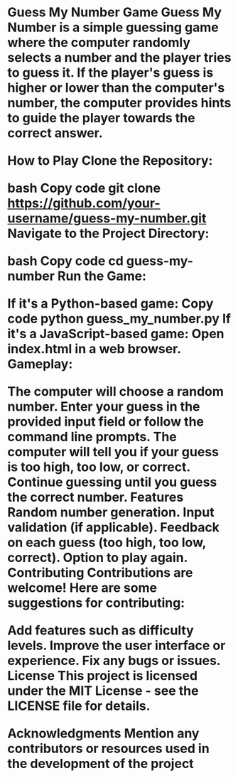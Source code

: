 <h1>
   Guess My Number Game
Guess My Number is a simple guessing game where the computer randomly selects a number and the player tries to guess it. If the player's guess is higher or lower than the computer's number, the computer provides hints to guide the player towards the correct answer.

How to Play
Clone the Repository:

bash
Copy code
git clone https://github.com/your-username/guess-my-number.git
Navigate to the Project Directory:

bash
Copy code
cd guess-my-number
Run the Game:

If it's a Python-based game:
Copy code
python guess_my_number.py
If it's a JavaScript-based game:
Open index.html in a web browser.
Gameplay:

The computer will choose a random number.
Enter your guess in the provided input field or follow the command line prompts.
The computer will tell you if your guess is too high, too low, or correct.
Continue guessing until you guess the correct number.
Features
Random number generation.
Input validation (if applicable).
Feedback on each guess (too high, too low, correct).
Option to play again.
Contributing
Contributions are welcome! Here are some suggestions for contributing:

Add features such as difficulty levels.
Improve the user interface or experience.
Fix any bugs or issues.
License
This project is licensed under the MIT License - see the LICENSE file for details.

Acknowledgments
Mention any contributors or resources used in the development of the project
  
</h1>
